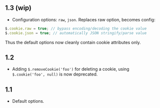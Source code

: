1.3 (wip)
---
- Configuration options: `raw`, `json`. Replaces raw option, becomes config:

```javascript
$.cookie.raw = true; // bypass encoding/decoding the cookie value
$.cookie.json = true; // automatically JSON stringify/parse value
```
Thus the default options now cleanly contain cookie attributes only.

1.2
---
- Adding `$.removeCookie('foo')` for deleting a cookie, using `$.cookie('foo', null)` is now deprecated.

1.1
---
- Default options.
